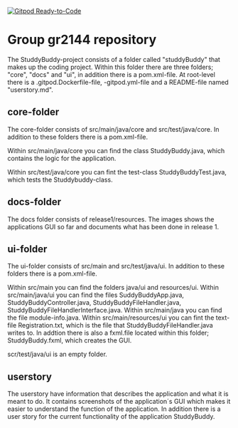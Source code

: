 [![Gitpod Ready-to-Code](https://img.shields.io/badge/Gitpod-Ready--to--Code-blue?logo=gitpod)](https://gitlab.stud.idi.ntnu.no/it1901/groups-2021/gr2144/gr2144.git) 

# Group gr2144 repository 

The StuddyBuddy-project consists of a folder called "studdyBuddy" that makes up the coding project. Within this folder there are three folders; "core", "docs" and "ui", in addition there is a pom.xml-file. At root-level there is a .gitpod.Dockerfile-file, -gitpod.yml-file and a README-file named "userstory.md".

## core-folder
The core-folder consists of src/main/java/core and src/test/java/core. In addition to these folders there is a pom.xml-file.

Within src/main/java/core you can find the class StuddyBuddy.java, which contains the logic for the application. 

Within src/test/java/core you can fint the test-class StuddyBuddyTest.java, which tests the Studdybuddy-class. 

## docs-folder
The docs folder consists of release1/resources. The images shows the applications GUI so far and documents what has been done in release 1.

## ui-folder
The ui-folder consists of src/main and src/test/java/ui. In addition to these folders there is a pom.xml-file.

Within src/main you can find the folders java/ui and resources/ui. Within src/main/java/ui you can find the files SuddyBuddyApp.java, StuddyBuddyController.java, StuddyBuddyFileHandler.java, StuddyBuddyFileHandlerInterface.java. Within src/main/java you can find the file module-info.java. Within src/main/resources/ui you can fint the text-file Registration.txt, which is the file that StuddyBuddyFileHandler.java writes to. In addtion there is also a fxml.file located within this folder; StuddyBuddy.fxml, which creates the GUI.

scr/test/java/ui is an empty folder.

## userstory
The userstory have information that describes the application and what it is meant to do. It contains screenshots of the application´s GUI which makes it easier to understand the function of the application. In addition there is a user story for the current functionality of the application StuddyBuddy.